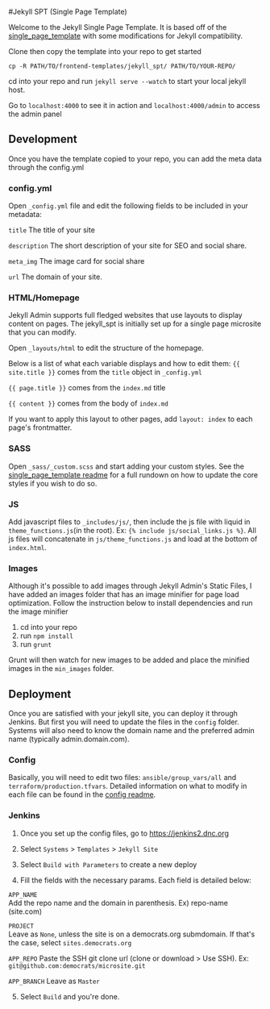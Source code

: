 #Jekyll SPT (Single Page Template)

Welcome to the Jekyll Single Page Template. It is based off of the [single_page_template](https://github.com/democrats/frontend-templates/tree/master/jekyll_spt) with some modifications for Jekyll compatibility.

Clone then copy the template into your repo to get started

`cp -R PATH/TO/frontend-templates/jekyll_spt/ PATH/TO/YOUR-REPO/`

cd into your repo and run `jekyll serve --watch` to start your local jekyll host.

Go to `localhost:4000` to see it in action and `localhost:4000/admin` to access the admin panel

## Development

Once you have the template copied to your repo, you can add the meta data through the config.yml

### config.yml

Open `_config.yml` file and edit the following fields to be included in your metadata:

`title`
The title of your site

`description`
The short description of your site for SEO and social share.

`meta_img`
The image card for social share

`url`
The domain of your site.

### HTML/Homepage

Jekyll Admin supports full fledged websites that use layouts to display content on pages. The jekyll_spt is initially set up for a single page microsite that you can modify.

Open `_layouts/html` to edit the structure of the homepage.

Below is a list of what each variable displays and how to edit them:
`{{ site.title }}` comes from the `title` object in `_config.yml`

`{{ page.title }}` comes from the `index.md` title

`{{ content }}` comes from the body of `index.md`

If you want to apply this layout to other pages, add `layout: index` to each page's frontmatter.

### SASS

Open `_sass/_custom.scss` and start adding your custom styles. See the [single_page_template readme](https://github.com/democrats/frontend-templates/tree/master/jekyll_spt) for a full rundown on how to update the core styles if you wish to do so.

### JS

Add javascript files to `_includes/js/`, then include the js file with liquid in `theme_functions.js`(in the root). Ex: `{% include js/social_links.js %}`. All js files will concatenate in `js/theme_functions.js` and load at the bottom of `index.html`.

### Images

Although it's possible to add images through Jekyll Admin's Static Files, I have added an images folder that has an image minifier for page load optimization. Follow the instruction below to install dependencies and run the image minifier

1. cd into your repo
2. run `npm install`
3. run `grunt`

Grunt will then watch for new images to be added and place the minified images in the `min_images` folder.

## Deployment

Once you are satisfied with your jekyll site, you can deploy it through Jenkins. But first you will need to update the files in the `config` folder. Systems will also need to know the domain name and the preferred admin name (typically admin.domain.com).

### Config

Basically, you will need to edit two files: `ansible/group_vars/all` and `terraform/production.tfvars`. Detailed information on what to modify in each file can be found in the [config readme](config/infrastructure/README.md).

### Jenkins

1. Once you set up the config files, go to https://jenkins2.dnc.org

2. Select `Systems` > `Templates` > `Jekyll Site`

3. Select `Build with Parameters` to create a new deploy

4. Fill the fields with the necessary params. Each field is detailed below:

  `APP_NAME`  
  Add the repo name and the domain in parenthesis. Ex) repo-name (site.com)

  `PROJECT`  
  Leave as `None`, unless the site is on a democrats.org submdomain. If that's the case, select `sites.democrats.org`

  `APP_REPO`
  Paste the SSH git clone url (clone or download > Use SSH). Ex: `git@github.com:democrats/microsite.git`

  `APP_BRANCH`
  Leave as `Master`

5. Select `Build` and you're done.
